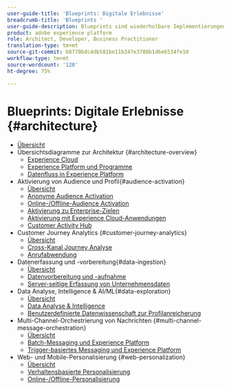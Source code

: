 ```yaml
---
user-guide-title: 'Blueprints: Digitale Erlebnisse'
breadcrumb-title: 'Blueprints '
user-guide-description: Blueprints sind wiederholbare Implementierungen, die bekannte Geschäftsprobleme adressieren und Architekturdiagramme, technische Überlegungen und Links zu relevanter Dokumentation enthalten.
product: adobe experience platform
role: Architect, Developer, Business Practitioner
translation-type: tm+mt
source-git-commit: b8770bdc4db581be11b347e3788b1d6e6534fe10
workflow-type: tm+mt
source-wordcount: '120'
ht-degree: 75%

---
```


# Blueprints: Digitale Erlebnisse {#architecture}

+ [Übersicht](/help/blueprints/overview.md)
+ Übersichtsdiagramme zur Architektur {#architecture-overview}
   + [Experience Cloud](/help/blueprints/experience-platform/experience-cloud.md)
   + [Experience Platform und Programme](/help/blueprints/experience-platform/platform-applications.md)
   + [Datenfluss in Experience Platform ](/help/blueprints/experience-platform/platform-data-flow.md)
+ Aktivierung von Audience und Profil{#audience-activation}
   + [Übersicht](/help/blueprints/audience-activation/overview.md)
   + [Anonyme Audience Activation](/help/blueprints/audience-activation/anonymous.md)
   + [Online-/Offline-Audience Activation](/help/blueprints/audience-activation/online-offline.md)
   + [Aktivierung zu Enterprise-Zielen](/help/blueprints/audience-activation/enterprise-destinations.md)
   + [Aktivierung mit Experience Cloud-Anwendungen](/help/blueprints/audience-activation/platform-and-applications.md)
   + [Customer Activity Hub ](/help/blueprints/audience-activation/customer-activity.md)
+ Customer Journey Analytics {#customer-journey-analytics}
   + [Übersicht](/help/blueprints/customer-journey-analytics/overview.md)
   + [Cross-Kanal Journey Analyse](/help/blueprints/customer-journey-analytics/digital-behavioral-data-consolidation.md)
   + [Anrufabwendung](/help/blueprints/customer-journey-analytics/call-deflect.md)
+ Datenerfassung und -vorbereitung{#data-ingestion}
   + [Übersicht](/help/blueprints/data-ingestion/overview.md)
   + [Datenvorbereitung und -aufnahme ](/help/blueprints/data-ingestion/ingestion.md)
   + [Server-seitige Erfassung von Unternehmensdaten ](/help/blueprints/data-ingestion/server-side-collection.md)
+ Data Analyse, Intelligence &amp; AI/ML{#data-exploration}
   + [Übersicht](/help/blueprints/data-insights/overview.md)
   + [Data Analyse &amp; Intelligence](/help/blueprints/data-insights/analysis.md)
   + [Benutzerdefinierte Datenwissenschaft zur Profilanreicherung ](/help/blueprints/data-insights/data-science.md)
+ Multi-Channel-Orchestrierung von Nachrichten {#multi-channel-message-orchestration}
   + [Übersicht](/help/blueprints/multi-channel-message-orchestration/overview.md)
   + [Batch-Messaging und Experience Platform](/help/blueprints/multi-channel-message-orchestration/batch-messaging.md)
   + [Trigger-basiertes Messaging und Experience Platform](/help/blueprints/multi-channel-message-orchestration/triggered-messaging.md)
+ Web- und Mobile-Personalisierung {#web-personalization}
   + [Übersicht](/help/blueprints/web-personalization/overview.md)
   + [Verhaltensbasierte Personalisierung](/help/blueprints/web-personalization/behavioral.md)
   + [Online-/Offline-Personalisierung](/help/blueprints/web-personalization/online-offline.md)

